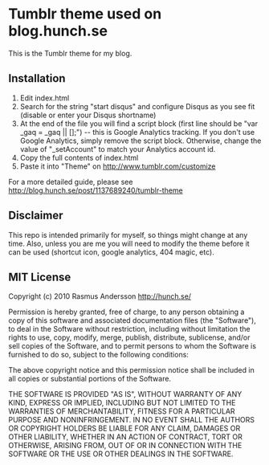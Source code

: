 # Tumblr theme used on blog.hunch.se

This is the Tumblr theme for my blog.

## Installation

1. Edit index.html
  1. Search for the string "start disqus" and configure Disqus as you see fit (disable or enter your Disqus shortname)
  1. At the end of the file you will find a script block (first line should be "var _gaq = _gaq || [];") -- this is Google Analytics tracking. If you don't use Google Analytics, simply remove the script block. Otherwise, change the value of "_setAccount" to match your Analytics account id.
2. Copy the full contents of index.html
3. Paste it into "Theme" on <http://www.tumblr.com/customize>

For a more detailed guide, please see <http://blog.hunch.se/post/1137689240/tumblr-theme>

## Disclaimer

This repo is intended primarily for myself, so things might change at any time.
Also, unless you are me you will need to modify the theme before it can be used
(shortcut icon, google analytics, 404 magic, etc).

## MIT License

Copyright (c) 2010 Rasmus Andersson <http://hunch.se/>

Permission is hereby granted, free of charge, to any person obtaining a copy
of this software and associated documentation files (the "Software"), to deal
in the Software without restriction, including without limitation the rights
to use, copy, modify, merge, publish, distribute, sublicense, and/or sell
copies of the Software, and to permit persons to whom the Software is
furnished to do so, subject to the following conditions:

The above copyright notice and this permission notice shall be included in
all copies or substantial portions of the Software.

THE SOFTWARE IS PROVIDED "AS IS", WITHOUT WARRANTY OF ANY KIND, EXPRESS OR
IMPLIED, INCLUDING BUT NOT LIMITED TO THE WARRANTIES OF MERCHANTABILITY,
FITNESS FOR A PARTICULAR PURPOSE AND NONINFRINGEMENT. IN NO EVENT SHALL THE
AUTHORS OR COPYRIGHT HOLDERS BE LIABLE FOR ANY CLAIM, DAMAGES OR OTHER
LIABILITY, WHETHER IN AN ACTION OF CONTRACT, TORT OR OTHERWISE, ARISING FROM,
OUT OF OR IN CONNECTION WITH THE SOFTWARE OR THE USE OR OTHER DEALINGS IN
THE SOFTWARE.
